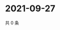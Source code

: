 # 2021-09-27

共 0 条

<!-- BEGIN WEIBO -->
<!-- 最后更新时间 Mon Sep 27 2021 04:13:27 GMT+0800 (China Standard Time) -->

<!-- END WEIBO -->
